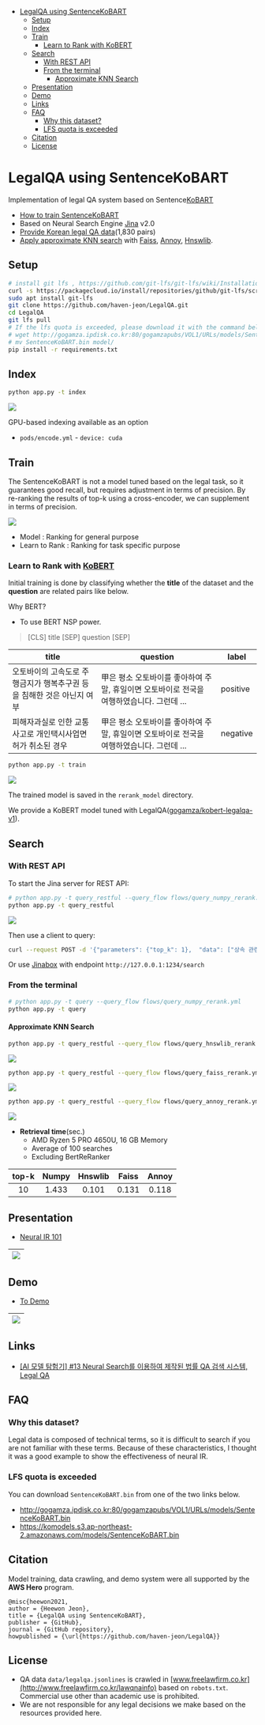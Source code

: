 
<!-- @import "[TOC]" {cmd="toc" depthFrom=1 depthTo=6 orderedList=false} -->

<!-- code_chunk_output -->

- [LegalQA using SentenceKoBART](#legalqa-using-sentencekobart)
  - [Setup](#setup)
  - [Index](#index)
  - [Train](#train)
    - [Learn to Rank with KoBERT](#learn-to-rank-with-koberthttpsgithubcomsktbrainkobert)
  - [Search](#search)
    - [With REST API](#with-rest-api)
    - [From the terminal](#from-the-terminal)
      - [Approximate KNN Search](#approximate-knn-search)
  - [Presentation](#presentation)
  - [Demo](#demo)
  - [Links](#links)
  - [FAQ](#faq)
    - [Why this dataset?](#why-this-dataset)
    - [LFS quota is exceeded](#lfs-quota-is-exceeded)
  - [Citation](#citation)
  - [License](#license)

<!-- @import "[TOC]" {cmd="toc" depthFrom=1 depthTo=6 orderedList=false} -->

<!-- /code_chunk_output -->


# LegalQA using SentenceKoBART

Implementation of legal QA system based on Sentence[KoBART](https://github.com/SKT-AI/KoBART)

- [How to train SentenceKoBART](SentenceKoBART)
- Based on Neural Search Engine [Jina](https://github.com/jina-ai/jina) v2.0
- [Provide Korean legal QA data](data/legalqa.jsonlines)(1,830 pairs)
- [Apply approximate KNN search](#approximate-knn-search) with [Faiss](https://github.com/facebookresearch/faiss), [Annoy](https://github.com/spotify/annoy), [Hnswlib](https://github.com/nmslib/hnswlib).


## Setup

```bash
# install git lfs , https://github.com/git-lfs/git-lfs/wiki/Installation
curl -s https://packagecloud.io/install/repositories/github/git-lfs/script.deb.sh | sudo bash
sudo apt install git-lfs
git clone https://github.com/haven-jeon/LegalQA.git
cd LegalQA
git lfs pull
# If the lfs quota is exceeded, please download it with the command below.
# wget http://gogamza.ipdisk.co.kr:80/gogamzapubs/VOL1/URLs/models/SentenceKoBART.bin
# mv SentenceKoBART.bin model/
pip install -r requirements.txt
```

## Index


```sh
python app.py -t index
```

![](data/index.svg)

GPU-based indexing available as an option

- `pods/encode.yml` - `device: cuda`

## Train

The SentenceKoBART is not a model tuned based on the legal task, so it guarantees good recall, but requires adjustment in terms of precision. By re-ranking the results of top-k using a cross-encoder, we can supplement in terms of precision.

![](data/learntorank.jpg)

- Model : Ranking for general purpose
- Learn to Rank : Ranking for task specific purpose

### Learn to Rank with [KoBERT](https://github.com/SKTBrain/KoBERT)

Initial training is done by classifying whether the **title** of the dataset and the **question** are related pairs like below.

Why BERT?

- To use BERT NSP power.

> [CLS] title [SEP] question [SEP]

| title  |  question | label | 
|---|---|----|
| 오토바이의 고속도로 주행금지가 행복추구권 등을 침해한 것은 아닌지 여부  | 甲은 평소 오토바이를 좋아하여 주말, 휴일이면 오토바이로 전국을 여행하였습니다. 그런데 ...  | positive |
| 피해자과실로 인한 교통사고로 개인택시사업면허가 취소된 경우  | 甲은 평소 오토바이를 좋아하여 주말, 휴일이면 오토바이로 전국을 여행하였습니다. 그런데 ...  | negative |

```bash
python app.py -t train
```

![](data/train.svg)

The trained model is saved in the `rerank_model` directory.

We provide a KoBERT model tuned with LegalQA([gogamza/kobert-legalqa-v1](https://huggingface.co/gogamza/kobert-legalqa-v1)).


## Search

### With REST API

To start the Jina server for REST API:

```sh
# python app.py -t query_restful --query_flow flows/query_numpy_rerank.yml
python app.py -t query_restful 
```

![](data/query_numpy.svg)

Then use a client to query:

```sh
curl --request POST -d '{"parameters": {"top_k": 1},  "data": ["상속 관련 문의"]}' -H 'Content-Type: application/json' 'http://0.0.0.0:1234/search'
````

Or use [Jinabox](https://jina.ai/jinabox.js/) with endpoint `http://127.0.0.1:1234/search`


### From the terminal

```sh
# python app.py -t query --query_flow flows/query_numpy_rerank.yml
python app.py -t query
```

#### Approximate KNN Search

```sh
python app.py -t query_restful --query_flow flows/query_hnswlib_rerank.yml
```

![](data/query_hnswlib.svg)


```sh
python app.py -t query_restful --query_flow flows/query_faiss_rerank.yml
```

![](data/query_faiss.svg)

```sh
python app.py -t query_restful --query_flow flows/query_annoy_rerank.yml
```

![](data/query_annoy.svg)


- **Retrieval time**(sec.)
  - AMD Ryzen 5 PRO 4650U, 16 GB Memory
  - Average of 100 searches
  - Excluding BertReRanker

| top-k |  Numpy |  Hnswlib |  Faiss  |  Annoy | 
|:-----:|:------:|:----:|:-----:|:-----:|
|   10  |   1.433 |  0.101  |  0.131 |  0.118  |


## Presentation

- [Neural IR 101](http://tiny.one/neuralIR101)

| ![](data/present.png)|
| ------ |

## Demo 

- [To Demo](http://ec2-3-36-123-253.ap-northeast-2.compute.amazonaws.com:7874/)

| ![](data/demo.gif)|
| ------ |

## Links

- [[AI 모델 탐험기] #13 Neural Search를 이용하여 제작된 법률 QA 검색 시스템, Legal QA](https://medium.com/ai-networkkr/ai-%EB%AA%A8%EB%8D%B8-%ED%83%90%ED%97%98%EA%B8%B0-13-neural-search%EB%A5%BC-%EC%9D%B4%EC%9A%A9%ED%95%98%EC%97%AC-%EC%A0%9C%EC%9E%91%EB%90%9C-%EB%B2%95%EB%A5%A0-qa-%EA%B2%80%EC%83%89-%EC%8B%9C%EC%8A%A4%ED%85%9C-legal-qa-a0a6a1eb35bf)

## FAQ

### Why this dataset?

Legal data is composed of technical terms, so it is difficult to search if you are not familiar with these terms. Because of these characteristics, I thought it was a good example to show the effectiveness of neural IR.

### LFS quota is exceeded

You can download `SentenceKoBART.bin` from one of the two links below.

- http://gogamza.ipdisk.co.kr:80/gogamzapubs/VOL1/URLs/models/SentenceKoBART.bin
- https://komodels.s3.ap-northeast-2.amazonaws.com/models/SentenceKoBART.bin

## Citation

Model training, data crawling, and demo system were all supported by the **AWS Hero** program.

```
@misc{heewon2021,
author = {Heewon Jeon},
title = {LegalQA using SentenceKoBART},
publisher = {GitHub},
journal = {GitHub repository},
howpublished = {\url{https://github.com/haven-jeon/LegalQA}}
```


## License

- QA data `data/legalqa.jsonlines` is crawled in [www.freelawfirm.co.kr](http://www.freelawfirm.co.kr/lawqnainfo) based on `robots.txt`. Commercial use other than academic use is prohibited.
- We are not responsible for any legal decisions we make based on the resources provided here.
